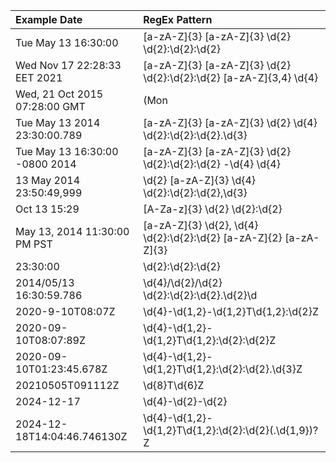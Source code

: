 | Example Date | RegEx Pattern |
| :-------------------- | :----------------------- | 
| Tue May 13 16:30:00 | [a-zA-Z]{3} [a-zA-Z]{3} \d{2} \d{2}:\d{2}:\d{2} |
| Wed Nov 17 22:28:33 EET 2021 | [a-zA-Z]{3} [a-zA-Z]{3} \d{2} \d{2}:\d{2}:\d{2} [a-zA-Z]{3,4} \d{4} |
| Wed, 21 Oct 2015 07:28:00 GMT | (Mon|Tue|Wed|Thu|Fri|Sat|Sun), \d{2} (Jan|Feb|Mar|Apr|May|Jun|Jul|Aug|Sep|Oct|Nov|Dec) \d{4} \d{2}:\d{2}:\d{2} GMT |
| Tue May 13 2014 23:30:00.789 | [a-zA-Z]{3} [a-zA-Z]{3} \d{2} \d{4} \d{2}:\d{2}:\d{2}.\d{3} |
| Tue May 13 16:30:00 -0800 2014 | [a-zA-Z]{3} [a-zA-Z]{3} \d{2} \d{2}:\d{2}:\d{2} -\d{4} \d{4} |
| 13 May 2014 23:50:49,999 | \d{2} [a-zA-Z]{3} \d{4} \d{2}:\d{2}:\d{2},\d{3} |
| Oct 13 15:29 | [A-Za-z]{3} \d{2} \d{2}:\d{2} |
| May 13, 2014 11:30:00 PM PST | [a-zA-Z]{3} \d{2}, \d{4} \d{2}:\d{2}:\d{2} [a-zA-Z]{2} [a-zA-Z]{3} |
| 23:30:00 | \d{2}:\d{2}:\d{2} |
| 2014/05/13 16:30:59.786 | \d{4}/\d{2}/\d{2} \d{2}:\d{2}:\d{2}.\d{2}\d |
| 2020-9-10T08:07Z | \d{4}-\d{1,2}-\d{1,2}T\d{1,2}:\d{2}Z |
| 2020-09-10T08:07:89Z | \d{4}-\d{1,2}-\d{1,2}T\d{1,2}:\d{2}:\d{2}Z |
| 2020-09-10T01:23:45.678Z | \d{4}-\d{1,2}-\d{1,2}T\d{1,2}:\d{2}\:\d{2}\.\d{3}Z |
| 20210505T091112Z | \d{8}T\d{6}Z |
| 2024-12-17 | \d{4}-\d{2}-\d{2} |
| 2024-12-18T14:04:46.746130Z | \d{4}-\d{1,2}-\d{1,2}T\d{1,2}:\d{2}:\d{2}(\.\d{1,9})?Z |

